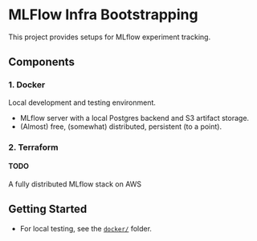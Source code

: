 # MLFlow Infra Bootstrapping

This project provides setups for MLflow experiment tracking.

## Components

### 1. Docker
Local development and testing environment.  
- MLflow server with a local Postgres backend and S3 artifact storage.
- (Almost) free, (somewhat) distributed, persistent (to a point).

### 2. Terraform

#### TODO 

A fully distributed MLflow stack on AWS


## Getting Started

- For local testing, see the [`docker/`](./docker) folder.  

